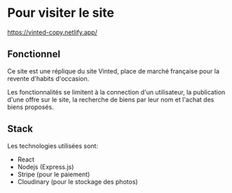 # Pour visiter le site

https://vinted-copy.netlify.app/

## Fonctionnel

Ce site est une réplique du site Vinted, place de marché française pour la revente d'habits d'occasion.

Les fonctionnalités se limitent à la connection d'un utilisateur, la publication d'une offre sur le site, la recherche de biens par leur nom et l'achat des biens proposés.

## Stack

Les technologies utilisées sont:

- React
- Nodejs (Express.js)
- Stripe (pour le paiement)
- Cloudinary (pour le stockage des photos)
